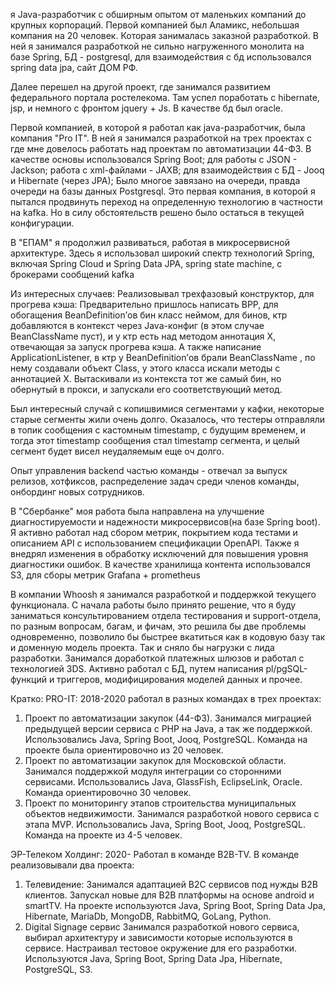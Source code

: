 я Java-разработчик с обширным опытом  от маленьких компаний до крупных корпораций.
Первой компанией был Аламикс, небольшая компания на 20 человек. Которая занималась заказной разработкой. В ней я занимался разработкой не сильно нагруженного монолита на базе Spring, БД - postgresql, для взаимодействия с бд использовался spring data jpa, сайт ДОМ РФ.

Далее перешел на другой проект, где занимался развитием федерального портала ростелекома. Там успел поработать с hibernate, jsp, и немного с фронтом jquery + Js. В качестве бд был oracle.

Первой компанией, в которой я работал как java-разработчик, была компания "Pro IT".
В ней я занимался разработкой на трех проектах с где мне довелось работать над проектам по автоматизации 44-ФЗ. В качестве основы использовался Spring Boot; для работы с JSON - Jackson; работа с xml-файлами - JAXB; для взаимодействия с БД - Jooq и Hibernate (через JPA); 
Было многое завязано на очереди, правда очереди на базы данных Postgresql. Это первая компания, в которой я пытался продвинуть переход на определенную технологию в частности на kafka. Но в силу обстоятельств решено было остаться в текущей конфигурации.

В "ЕПАМ" я продолжил развиваться, работая в микросервисной архитектуре. Здесь я использовал широкий спектр технологий Spring, включая Spring Cloud и Spring Data JPA, spring state machine, с брокерами сообщений kafka

Из интересных случаев:
Реализовывал трехфазовый конструктор, для прогрева кэша: Предварительно пришлось написать BPP, для обогащения BeanDefinition’ов бин класс неймом, для бинов, ктр добавляются в контекст через Java-конфиг (в этом случае BeanClassName пуст), и у ктр есть над методом аннотация Х, отвечающая за запуск прогрева кэша. А также написание ApplicationListener, в ктр у BeanDefinition’ов брали BeanClassName , по нему создавали объект Class, у этого класса искали методы с аннотацией Х. Вытаскивали из контекста тот же самый бин, но обернутый в прокси, и запускали его соответствующий метод. 

Был интересный случай с копишвимися сегментами у кафки, некоторые старые сегменты жили очень долго. Оказалось, что тестеры отправляли в топик сообщения с кастомным timestamp, с будущим временем, и тогда этот timestamp сообщения стал timestamp сегмента, и целый сегмент будет висел неудаляемым еще оч долго.

Опыт управления backend частью команды - отвечал за выпуск релизов, хотфиксов, распределение задач среди членов команды, онбординг новых сотрудников.

В "Сбербанке" моя работа была направлена на улучшение диагностируемости и надежности микросервисов(на базе Spring boot). Я активно работал над сбором метрик, покрытием кода тестами и описанием API с использованием спецификации OpenAPI. Также я внедрял изменения в обработку исключений для повышения уровня диагностики ошибок. В качестве хранилища контента использовался S3, для сборы метрик Grafana + prometheus

В компании Whoosh я занимался разработкой и поддержкой текущего функционала. С начала работы было принято решение, что я буду заниматься консультированием отдела тестирования и support-отдела, по разным вопросам, багам, и фичам, это решила бы две проблемы одновременно, позволило бы быстрее вкатиться как в кодовую базу так и доменную модель проекта. Так и сняло бы нагрузки с лида разработки. 
Занимался доработкой платежных шлюзов и работал с технологией 3DS. 
Активно работал с БД, путем написания pl/pgSQL-функций и триггеров, модифицирования моделей данных и прочее. 


Кратко:
PRO-IT:
2018-2020
работал в разных командах в трех проектах:
1. Проект по автоматизации закупок (44-ФЗ).
Занимался миграцией предыдущей версии сервиса с PHP на Java, а так же поддержкой.
Использовались Java, Spring Boot, Jooq, PostgreSQL.
Команда на проекте была ориентировочно из 20 человек.
2. Проект по автоматизации закупок для Московской области.
Занимался поддержкой модуля интеграции со сторонними сервисами. 
Использовались Java, GlassFish, EclipseLink, Oracle.
Команда ориентировочно 30 человек.
3. Проект по мониторингу этапов строительства муниципальных объектов недвижимости.
Занимался разработкой нового сервиса с этапа MVP.
Использовались Java, Spring Boot, Jooq, PostgreSQL.
Команда на проекте из 4-5 человек.

ЭР-Телеком Холдинг:
2020-
Работал в команде B2B-TV. В команде реализовывали два проекта:
1. Телевидение:
Занимался адаптацией B2C сервисов под нужды B2B клиентов. Запускал новые для B2B платформы на основе android и smartTV.
На проекте используются Java, Spring Boot, Spring Data Jpa, Hibernate, MariaDb, MongoDB, RabbitMQ, GoLang, Python.
2. Digital Signage сервис
Занимался разработкой нового сервиса, выбирал архитектуру и зависимости которые используются в сервисе. Настраивал тестовое окружение для его разработки.
Используются Java, Spring Boot, Spring Data Jpa, Hibernate, PostgreSQL, S3.



